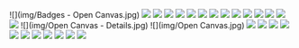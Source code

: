 ![](img/Badges - Open Canvas.jpg)
![](img/branching-naming.png)
![](img/branching-navigate.png)
![](img/coc-commit-message.png)
![](img/coc-content-additions.png)
![](img/coc-content.png)
![](img/coc-submitted.png)
![](img/fork-initializing.png)
![](img/fork-page.png)
![](img/fork-where.png)
![](img/issue-convo.png)
![](img/issue-first-comment.png)
![](img/issues-labels.png)
![](img/issues-search.png)
![](img/merge-pull-request.png)
![](img/Open Canvas - Details.jpg)
![](img/Open Canvas.jpg)
![](img/pull-request-ask.png)
![](img/pull-request-button.png)
![](img/pull-request-comment.png)
![](img/pull-request-message.png)
![](img/pull-request-selection.png)
![](img/pull-request-specifying-branch-01.png)
![](img/pull-request-submitted.png)
![](img/repo-issues.png)
![](img/repo-labels.png)
![](img/repo-learning.png)
![](img/repo.png)


